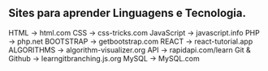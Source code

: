 ## Sites para aprender Linguagens e Tecnologia.

  HTML -> html.com
  CSS -> css-tricks.com
  JavaScript -> javascript.info
  PHP -> php.net
  BOOTSTRAP -> getbootstrap.com
  REACT -> react-tutorial.app
  ALGORITHMS -> algorithm-visualizer.org
  API -> rapidapi.com/learn
  Git & Github -> learngitbranching.js.org
  MySQL -> MySQL.com